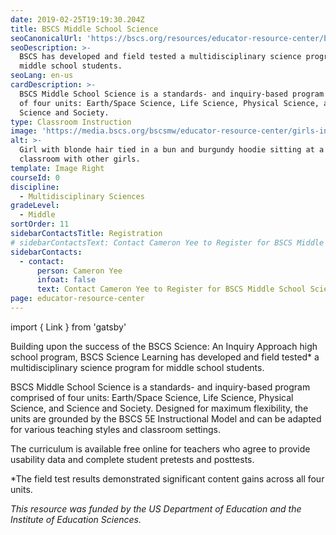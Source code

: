 ```yaml
---
date: 2019-02-25T19:19:30.204Z
title: BSCS Middle School Science
seoCanonicalUrl: 'https://bscs.org/resources/educator-resource-center/bscs-middle-school-science'
seoDescription: >-
  BSCS has developed and field tested a multidisciplinary science program for
  middle school students.
seoLang: en-us
cardDescription: >-
  BSCS Middle School Science is a standards- and inquiry-based program comprised
  of four units: Earth/Space Science, Life Science, Physical Science, and
  Science and Society.
type: Classroom Instruction
image: 'https://media.bscs.org/bscsmw/educator-resource-center/girls-in-classroom.jpg'
alt: >-
  Girl with blonde hair tied in a bun and burgundy hoodie sitting at a table in
  classroom with other girls.
template: Image Right
courseId: 0
discipline:
  - Multidisciplinary Sciences
gradeLevel:
  - Middle
sortOrder: 11
sidebarContactsTitle: Registration
# sidebarContactsText: Contact Cameron Yee to Register for BSCS Middle School Science.
sidebarContacts:
  - contact:
      person: Cameron Yee
      infoat: false
      text: Contact Cameron Yee to Register for BSCS Middle School Science.
page: educator-resource-center
---
```


import { Link } from 'gatsby'

Building upon the success of the BSCS Science: An Inquiry Approach high school program, BSCS Science Learning has developed and field tested* a multidisciplinary science program for middle school students.

BSCS Middle School Science is a standards- and inquiry-based program comprised of four units: Earth/Space Science, Life Science, Physical Science, and Science and Society. Designed for maximum flexibility, the units are grounded by the <Link to="/bscs-5e-instructional-model">BSCS 5E Instructional Model</Link> and can be adapted for various teaching styles and classroom settings.

The curriculum is available free online for teachers who agree to provide usability data and complete student pretests and posttests.

<!-- <a class="btn btn-outline-secondary" href="https://bscs.org/mssciencepreview/" target="_blank" rel="noopener noreferrer">RECREATE FORM CAMERON&nbsp;<sup><i style="font-size: .65rem;" class="fas fa-external-link-alt"></i></sup></a>

recreate this link and change the question asking about the “2014-2015 school year” to “for the upcoming school year” -->

\*The field test results demonstrated significant content gains across all four units.

_This resource was funded by the US Department of Education and the Institute of Education Sciences._
